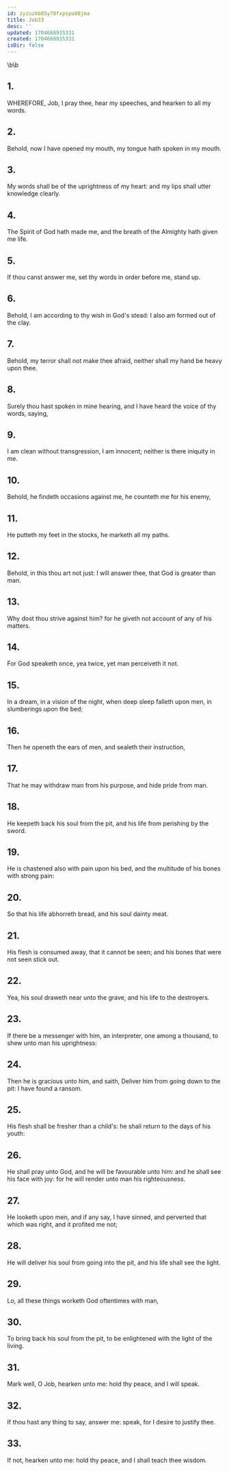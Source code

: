 ```yaml
---
id: zyzuzkb85y78fxpspa88jma
title: Job33
desc: ''
updated: 1704668915331
created: 1704668915331
isDir: false
---
```

\b\b
## 1.
WHEREFORE, Job, I pray thee, hear my speeches, and hearken to all my words.
## 2.
Behold, now I have opened my mouth, my tongue hath spoken in my mouth.
## 3.
My words shall be of the uprightness of my heart: and my lips shall utter knowledge clearly.
## 4.
The Spirit of God hath made me, and the breath of the Almighty hath given me life.
## 5.
If thou canst answer me, set thy words in order before me, stand up.
## 6.
Behold, I am according to thy wish in God's stead: I also am formed out of the clay.
## 7.
Behold, my terror shall not make thee afraid, neither shall my hand be heavy upon thee.
## 8.
Surely thou hast spoken in mine hearing, and I have heard the voice of thy words, saying,
## 9.
I am clean without transgression, I am innocent; neither is there iniquity in me.
## 10.
Behold, he findeth occasions against me, he counteth me for his enemy,
## 11.
He putteth my feet in the stocks, he marketh all my paths.
## 12.
Behold, in this thou art not just: I will answer thee, that God is greater than man.
## 13.
Why dost thou strive against him?  for he giveth not account of any of his matters.
## 14.
For God speaketh once, yea twice, yet man perceiveth it not.
## 15.
In a dream, in a vision of the night, when deep sleep falleth upon men, in slumberings upon the bed;
## 16.
Then he openeth the ears of men, and sealeth their instruction,
## 17.
That he may withdraw man from his purpose, and hide pride from man.
## 18.
He keepeth back his soul from the pit, and his life from perishing by the sword.
## 19.
He is chastened also with pain upon his bed, and the multitude of his bones with strong pain:
## 20.
So that his life abhorreth bread, and his soul dainty meat.
## 21.
His flesh is consumed away, that it cannot be seen; and his bones that were not seen stick out.
## 22.
Yea, his soul draweth near unto the grave, and his life to the destroyers.
## 23.
If there be a messenger with him, an interpreter, one among a thousand, to shew unto man his uprightness:
## 24.
Then he is gracious unto him, and saith, Deliver him from going down to the pit: I have found a ransom.
## 25.
His flesh shall be fresher than a child's: he shall return to the days of his youth:
## 26.
He shall pray unto God, and he will be favourable unto him: and he shall see his face with joy: for he will render unto man his righteousness.
## 27.
He looketh upon men, and if any say, I have sinned, and perverted that which was right, and it profited me not;
## 28.
He will deliver his soul from going into the pit, and his life shall see the light.
## 29.
Lo, all these things worketh God oftentimes with man,
## 30.
To bring back his soul from the pit, to be enlightened with the light of the living.
## 31.
Mark well, O Job, hearken unto me: hold thy peace, and I will speak.
## 32.
If thou hast any thing to say, answer me: speak, for I desire to justify thee.
## 33.
If not, hearken unto me: hold thy peace, and I shall teach thee wisdom.
